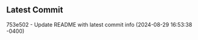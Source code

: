 
## Latest Commit
753e502 - Update README with latest commit info (2024-08-29 16:53:38 -0400) <Yunxi-Zhou>
